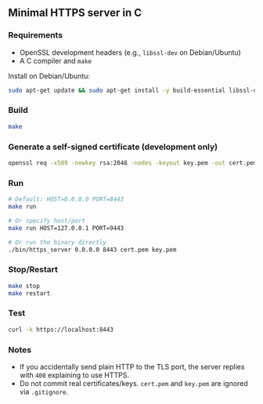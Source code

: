 ## Minimal HTTPS server in C

### Requirements
- OpenSSL development headers (e.g., `libssl-dev` on Debian/Ubuntu)
- A C compiler and `make`

Install on Debian/Ubuntu:
```bash
sudo apt-get update && sudo apt-get install -y build-essential libssl-dev openssl curl
```

### Build
```bash
make
```

### Generate a self-signed certificate (development only)
```bash
openssl req -x509 -newkey rsa:2048 -nodes -keyout key.pem -out cert.pem -subj "/CN=localhost" -days 365
```

### Run
```bash
# Default: HOST=0.0.0.0 PORT=8443
make run

# Or specify host/port
make run HOST=127.0.0.1 PORT=9443

# Or run the binary directly
./bin/https_server 0.0.0.0 8443 cert.pem key.pem
```

### Stop/Restart
```bash
make stop
make restart
```

### Test
```bash
curl -k https://localhost:8443
```

### Notes
- If you accidentally send plain HTTP to the TLS port, the server replies with `400` explaining to use HTTPS.
- Do not commit real certificates/keys. `cert.pem` and `key.pem` are ignored via `.gitignore`.
